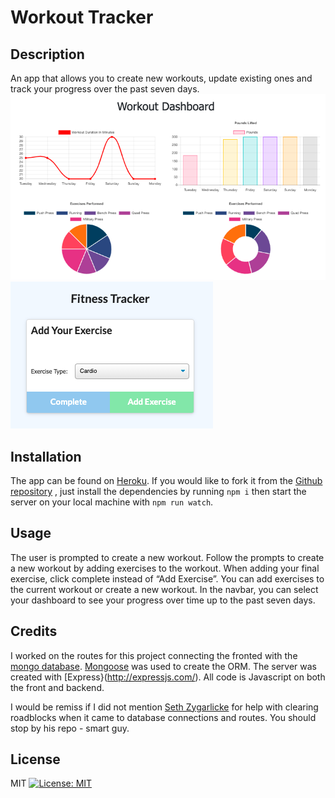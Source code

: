 Workout Tracker
=============

## Description 
An app that allows you to create new workouts, update existing ones and track your progress over the past seven days.
![web app image](public/images/charts.png)
![web app image](public/images/index.png)


## Installation
The app can be found on [Heroku](https://agile-dusk-71291.herokuapp.com/).
If you would like to fork it from the [Github repository](https://github.com/hkfernandez/Workout-Tracker) , just install the dependencies by running `npm i` then start the server on your local machine with `npm run watch`.

## Usage 
The user is prompted to create a new workout.
Follow the prompts to create a new workout by adding exercises to the workout.
When adding your final exercise, click complete instead of “Add Exercise”.
You can add exercises to the current workout or create a new workout.
In the navbar, you can select your dashboard to see your progress over time up to the past seven days. 

## Credits
I worked on the routes for this project connecting the fronted with the [mongo database](https://www.mongodb.com/). [Mongoose](https://mongoosejs.com/) was used to create the ORM. The server was created with [Express}(http://expressjs.com/). All code is Javascript on both the front and backend.

I would be remiss if I did not mention [Seth Zygarlicke](https://github.com/ElderBass) for help with clearing roadblocks when it came to database connections and routes. You should stop by his repo - smart guy.

## License
MIT
[![License: MIT](https://img.shields.io/badge/License-MIT-yellow.svg)](https://opensource.org/licenses/MIT)